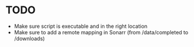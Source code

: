 # TODO
* Make sure script is executable and in the right location
* Make sure to add a remote mapping in Sonarr (from /data/completed to /downloads)